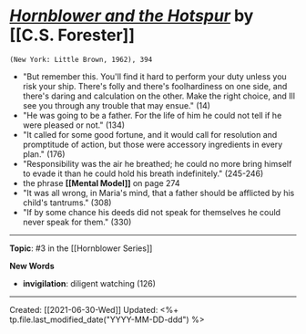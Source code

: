 
# [*Hornblower and the Hotspur*](https://www.amazon.com/Hornblower-Hotspur-Publisher-Back-Books/dp/B004S7R9V4) by [[C.S. Forester]]

`(New York: Little Brown, 1962), 394`


- "But remember this. You'll find it hard to perform your duty unless you risk your ship. There's folly and there's foolhardiness on one side, and there's daring and calculation on the other. Make the right choice, and Ill see you through any trouble that may ensue." (14)
- "He was going to be a father. For the life of him he could not tell if he were pleased or not." (134)
- "It called for some good fortune, and it would call for resolution and promptitude of action, but those were accessory ingredients in every plan." (176)
- "Responsibility was the air he breathed; he could no more bring himself to evade it than he could hold his breath indefinitely." (245-246)
- the phrase **[[Mental Model]]** on page 274
- "It was all wrong, in Maria's mind, that a father should be afflicted by his child's tantrums." (308)
- "If by some chance his deeds did not speak for themselves he could never speak for them." (330)

--- 
**Topic**: #3 in the [[Hornblower Series]]

**New Words**

- **invigilation**: diligent watching (126)

---
Created: [[2021-06-30-Wed]]
Updated: <%+ tp.file.last_modified_date("YYYY-MM-DD-ddd") %>
